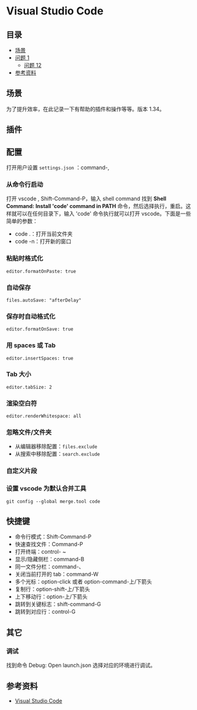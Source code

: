 # Visual Studio Code

## <a name="index"></a> 目录

- [场景](#situation)
- [问题 1](#style)
  - [问题 12](#link)
- [参考资料](#reference)

## <a name="situation"></a> 场景

为了提升效率，在此记录一下有帮助的插件和操作等等。版本 1.34。

## 插件

## 配置

打开用户设置 `settings.json` ：command-,

### 从命令行启动

打开 vscode , Shift-Command-P，输入 shell command 找到 **Shell Command: Install 'code' command in PATH** 命令，然后选择执行，重启。这样就可以在任何目录下，输入 'code' 命令执行就可以打开 vscode。下面是一些简单的参数：

- code .：打开当前文件夹
- code -n：打开新的窗口

### 粘贴时格式化

`editor.formatOnPaste: true`

### 自动保存

`files.autoSave: "afterDelay"`

### 保存时自动格式化

`editor.formatOnSave: true`

### 用 spaces 或 Tab

`editor.insertSpaces: true`

### Tab 大小

`editor.tabSize: 2`

### 渲染空白符

`editor.renderWhitespace: all`

### 忽略文件/文件夹

- 从编辑器移除配置：`files.exclude`
- 从搜索中移除配置：`search.exclude`

### 自定义片段

### 设置 vscode 为默认合并工具

`git config --global merge.tool code`

## 快捷键

- 命令行模式：Shift-Command-P
- 快速查找文件：Command-P
- 打开终端：control- ~
- 显示/隐藏侧栏：command-B
- 同一文件分栏：command-、
- 关闭当前打开的 tab：command-W
- 多个光标：option-click 或者 option-command-上/下箭头
- 复制行：option-shift-上/下箭头
- 上下移动行：option-上/下箭头
- 跳转到关键标志：shift-command-G
- 跳转到对应行：control-G

## 其它

### 调试

找到命令 Debug: Open launch.json 选择对应的环境进行调试。

## <a name="reference"></a> 参考资料

- [Visual Studio Code][url-visualstudio-docs]

[url-repository-images]: https://xxholic.github.io/segment/images
[url-visualstudio-docs]: https://code.visualstudio.com/docs
